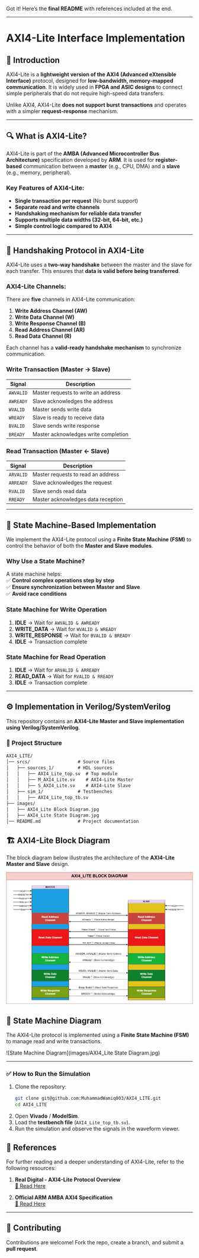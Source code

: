 Got it! Here’s the **final README** with references included at the end.  

---

# **AXI4-Lite Interface Implementation**  

## 📌 **Introduction**  
AXI4-Lite is a **lightweight version of the AXI4 (Advanced eXtensible Interface)** protocol, designed for **low-bandwidth, memory-mapped communication**. It is widely used in **FPGA and ASIC designs** to connect simple peripherals that do not require high-speed data transfers.  

Unlike AXI4, AXI4-Lite **does not support burst transactions** and operates with a simpler **request-response** mechanism.  

---

## 🔍 **What is AXI4-Lite?**  
AXI4-Lite is part of the **AMBA (Advanced Microcontroller Bus Architecture)** specification developed by **ARM**. It is used for **register-based** communication between a **master** (e.g., CPU, DMA) and a **slave** (e.g., memory, peripheral).  

### **Key Features of AXI4-Lite:**  
- **Single transaction per request** (No burst support)  
- **Separate read and write channels**  
- **Handshaking mechanism for reliable data transfer**  
- **Supports multiple data widths (32-bit, 64-bit, etc.)**  
- **Simple control logic compared to AXI4**  

---

## 🤝 **Handshaking Protocol in AXI4-Lite**  
AXI4-Lite uses a **two-way handshake** between the master and the slave for each transfer. This ensures that **data is valid before being transferred**.  

### **AXI4-Lite Channels:**  
There are **five** channels in AXI4-Lite communication:  

1. **Write Address Channel (AW)**  
2. **Write Data Channel (W)**  
3. **Write Response Channel (B)**  
4. **Read Address Channel (AR)**  
5. **Read Data Channel (R)**  

Each channel has a **valid-ready handshake mechanism** to synchronize communication.  

### **Write Transaction (Master → Slave)**  
| Signal | Description |  
|---------|------------|  
| `AWVALID` | Master requests to write an address |  
| `AWREADY` | Slave acknowledges the address |  
| `WVALID` | Master sends write data |  
| `WREADY` | Slave is ready to receive data |  
| `BVALID` | Slave sends write response |  
| `BREADY` | Master acknowledges write completion |  

### **Read Transaction (Master ← Slave)**  
| Signal | Description |  
|---------|------------|  
| `ARVALID` | Master requests to read an address |  
| `ARREADY` | Slave acknowledges the request |  
| `RVALID` | Slave sends read data |  
| `RREADY` | Master acknowledges data reception |  

---

## 🔄 **State Machine-Based Implementation**  
We implement the AXI4-Lite protocol using a **Finite State Machine (FSM)** to control the behavior of both the **Master and Slave modules**.  

### **Why Use a State Machine?**  
A state machine helps:  
✅ **Control complex operations step by step**  
✅ **Ensure synchronization between Master and Slave**  
✅ **Avoid race conditions**  

### **State Machine for Write Operation**  
1. **IDLE** → Wait for `AWVALID & AWREADY`  
2. **WRITE_DATA** → Wait for `WVALID & WREADY`  
3. **WRITE_RESPONSE** → Wait for `BVALID & BREADY`  
4. **IDLE** → Transaction complete  

### **State Machine for Read Operation**  
1. **IDLE** → Wait for `ARVALID & ARREADY`  
2. **READ_DATA** → Wait for `RVALID & RREADY`  
3. **IDLE** → Transaction complete  

---

## ⚙️ **Implementation in Verilog/SystemVerilog**  
This repository contains an **AXI4-Lite Master and Slave implementation using Verilog/SystemVerilog**.  

### 📂 **Project Structure**  
```
AXI4_LITE/
│── srcs/                  # Source files
│   ├── sources_1/         # HDL sources
│   │   ├── AXI4_Lite_top.sv  # Top module
│   │   ├── M_AXI4_Lite.sv    # AXI4-Lite Master
│   │   ├── S_AXI4_Lite.sv    # AXI4-Lite Slave
│   ├── sim_1/             # Testbenches
│   │   ├── AXI4_Lite_top_tb.sv
├── images/
│   ├── AXI4_Lite Block Diagram.jpg
│   ├── AXI4_Lite State Diagram.jpg
│── README.md              # Project documentation
```


## 🏗️ AXI4-Lite Block Diagram  
The block diagram below illustrates the architecture of the **AXI4-Lite Master and Slave** design.  

<img src="https://github.com/MuhammadWamiq003/AXI4_LITE/blob/master/images/AXI4_Lite%20Block%20Diagram.jpg">

## 🔄 State Machine Diagram  
The AXI4-Lite protocol is implemented using a **Finite State Machine (FSM)** to manage read and write transactions.  

![State Machine Diagram](images/AXI4_Lite State Diagram.jpg)

---

### ✅ **How to Run the Simulation**  
1. Clone the repository:  
   ```sh
   git clone git@github.com:MuhammadWamiq003/AXI4_LITE.git
   cd AXI4_LITE
   ```
2. Open **Vivado** / **ModelSim**.  
3. Load the **testbench file** (`AXI4_Lite_top_tb.sv`).  
4. Run the simulation and observe the signals in the waveform viewer.  

## 📜 **References**  
For further reading and a deeper understanding of AXI4-Lite, refer to the following resources:  

1. **Real Digital - AXI4-Lite Protocol Overview**  
   [🔗 Read Here](https://www.realdigital.org/doc/a9fee931f7a172423e1ba73f66ca4081)  

2. **Official ARM AMBA AXI4 Specification**  
   [🔗 Read Here](http://www.gstitt.ece.ufl.edu/courses/fall15/eel4720_5721/labs/refs/AXI4_specification.pdf)  

---

## 🤝 **Contributing**  
Contributions are welcome! Fork the repo, create a branch, and submit a **pull request**.  
